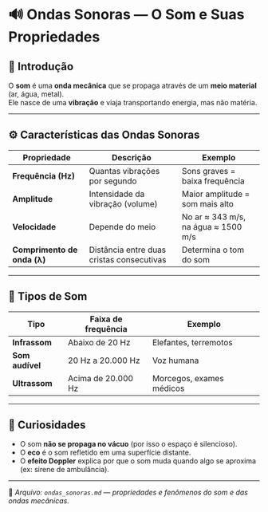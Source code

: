 # 🔊 Ondas Sonoras — O Som e Suas Propriedades

## 🧭 Introdução
O **som** é uma **onda mecânica** que se propaga através de um **meio material** (ar, água, metal).  
Ele nasce de uma **vibração** e viaja transportando energia, mas não matéria.

---

## ⚙️ Características das Ondas Sonoras

| Propriedade | Descrição | Exemplo |
|--------------|------------|----------|
| **Frequência (Hz)** | Quantas vibrações por segundo | Sons graves = baixa frequência |
| **Amplitude** | Intensidade da vibração (volume) | Maior amplitude = som mais alto |
| **Velocidade** | Depende do meio | No ar ≈ 343 m/s, na água ≈ 1500 m/s |
| **Comprimento de onda (λ)** | Distância entre duas cristas consecutivas | Determina o tom do som |

---

## 🧩 Tipos de Som

| Tipo | Faixa de frequência | Exemplo |
|------|---------------------|----------|
| **Infrassom** | Abaixo de 20 Hz | Elefantes, terremotos |
| **Som audível** | 20 Hz a 20.000 Hz | Voz humana |
| **Ultrassom** | Acima de 20.000 Hz | Morcegos, exames médicos |

---

## 🌊 Curiosidades

- O som **não se propaga no vácuo** (por isso o espaço é silencioso).  
- O **eco** é o som refletido em uma superfície distante.  
- O **efeito Doppler** explica por que o som muda quando algo se aproxima (ex: sirene de ambulância).

---

📘 *Arquivo: `ondas_sonoras.md` — propriedades e fenômenos do som e das ondas mecânicas.*
